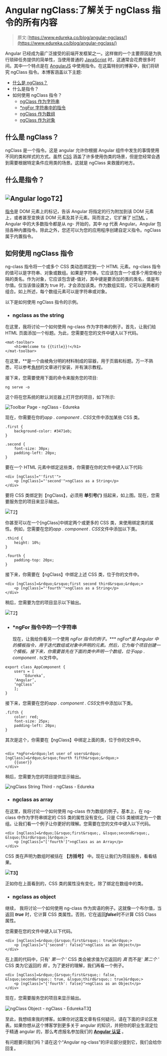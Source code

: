 # Angular ngClass:了解关于 ngClass 指令的所有内容

> 原文:[https://www.edureka.co/blog/angular-ngclass/](https://www.edureka.co/blog/angular-ngclass/)

Angular 已经成为最广泛接受的前端开发框架之一。这样做的一个主要原因是为执行琐碎任务提供的简单性，当使用普通的 [JavaScript](https://www.edureka.co/blog/javascript-tutorial/) 时，这通常会花费很多时间。其中一个特点是在 [AngularJS](https://www.edureka.co/blog/what-is-angular-getting-started-with-angular/) 中使用指令。在这篇特别的博客中，我们将研究 ngClass 指令。本博客涵盖以下主题:

*   [什么是 ngClass？](#what-is-ngClass)
*   什么是指令？
*   如何使用 ngClass 指令？
    *   [ngClass 作为字符串](#string)
    *   [*ngFor 字符串中的指令](#directive)
    *   [ngClass 作为数组](#array)
    *   [ngClass 作为对象](#object)

## **什么是 ngClass？**

ngClass 是一个指令。这是 angular 允许你根据 Angular 组件中发生的事情使用不同的类和样式的方式。虽然 [CSS](https://www.edureka.co/blog/what-is-css/) 涵盖了许多使用伪类的场景，但是您经常会遇到需要根据特定条件应用类的场景。这就是 ngClass 来救援的地方。

## 什么是指令？

## **![Angular logo](../Images/a816a3ece86eb3bda83da27769103eab.png)T2】**

[指令](https://www.edureka.co/blog/angular-directive/)是 DOM 元素上的标记，告诉 Angular 将指定的行为附加到该 DOM 元素上，或者甚至变换该 DOM 元素及其子元素。简而言之，它扩展了 [HTML](https://www.edureka.co/blog/what-is-html/) 。Angular 中的大多数指令都是从 *ng-* 开始的，其中 *ng* 代表 Angular。Angular 包括各种内置指令。除此之外，您还可以为您的应用程序创建自定义指令。ngClass 属于内置指令。

## **如何使用 ngClass 指令**

ng-class 指令将一个或多个 CSS 类动态绑定到一个 HTML 元素。ng-class 指令的值可以是字符串、对象或数组。如果是字符串，它应该包含一个或多个用空格分隔的类名。作为对象，它应该包含键-值对，其中键是要添加的类的类名，值是布尔值。仅当该值设置为 true 时，才会添加该类。作为数组实现，它可以是两者的组合。如上所述，每个数组元素可以是字符串或对象。

以下是如何使用 ngClass 指令的示例。

*   ### **ngclass as the string**

在这里，我将讨论一个如何使用 ng-class 作为字符串的例子。首先，让我们给 HTML 页面添加一个标题。为此，您需要在您的文件中键入以下代码。

```
<mat-toolbar>
    <h1>Welcome to {{title}}!</h1>
</mat-toolbar>

```

在这里，*<mat-toolbar>*是一个由棱角分明的材料制成的容器，用于页眉和标题。万一不熟悉，可以参考[角材](https://www.edureka.co/blog/what-is-angular-material/)的文章进行安装，并有演示教程。

接下来，您需要使用下面的命令来服务您的项目:

```
ng serve -o
```

这个将在您系统的默认浏览器上打开您的项目，如下所示:

![Toolbar Page - ngClass - Edureka](../Images/040cb95601d39fe19bcd4ef45b57b8ee.png)

现在，你需要在你的*app . component . CSS*文件中添加某些 CSS 类。

```
.first {
    background-color: #3471eb;
}

.second {
    font-size: 30px;
    padding-left: 20px;
}
```

要在一个 HTML 元素中绑定这些类，你需要在你的文件中键入以下代码:

```
<div [ngClass]="'first'">
    <p [ngClass]="'second'">ngClass as a String</p>
</div>

```

要将 CSS 类绑定到【ngClass】，必须用 **单引号(')** 括起来，如上图。现在，您需要服务您的项目来显示输出。

![](../Images/e9d78c77433b260c9a5d313405b2f724.png)T2】

你甚至可以在一个[ngClass]中绑定两个或更多的 CSS 类，来使用绑定类的属性。例如，您需要在您的*app . component . CSS*文件中添加以下类。

```
.third {
    height: 10%;
}

.fourth {
    padding-top: 20px;
}
```

接下来，你需要在【ngClass】中绑定上述 CSS 类，位于你的文件中。

```
<div [ngClass]=&rdquo;&rsquo;first second third&rsquo;&rdquo;>
    <p [ngClass]="'fourth'">ngClass as a String</p>
</div>

```

稍后，您需要为您的项目显示以下输出。

![](../Images/be71987408348712b151292cdcefbbcc.png)T2】

*   ### ***ngFor 指令中的一个字符串**

    现在，让我给你看另一个使用 **ngFor* 指令的例子。**** ngFor***是 Angular 中的模板指令，用于迭代数组或对象中声明的元素。然后，它为每个项目创建一个模板。接下来，你需要首先在下面的类中声明一个数组，位于*app . component . ts*文件中。

```
export class AppComponent {
    users = [
        ‘Edureka’,
	‘Angular’,
	‘ngClass’
    ];
}
```

接下来，您需要在您的*app . component . CSS*文件中添加以下类。

```
.fifth {
    color: red;
    font-size: 25px;
    padding-left: 20px;
}
```

其次是这个，你需要在【ngClass】中绑定上面的类，位于你的文件中。

```

<div *ngFor=&rdquo;let user of users&rdquo; [ngClass]=&rdquo;&rsquo;fourth fifth&rsquo;&rdquo;>
	{{user}}
</div>

```

稍后，您需要为您的项目提供显示输出。

![ngClass String Third - ngClass - Edureka](../Images/a01ac1a20c674308a73c153b2273cbb2.png)

*   ### **ngclass as array**

在这里，我将讨论一个如何使用 ng-class 作为数组的例子。基本上，在 ng-class 中作为字符串绑定的 CSS 类的属性没有变化。只是 CSS 类被绑定为一个数组。让我们看一个例子让你更好的理解。您需要在您的文件中键入以下代码。

```
<div [ngClass]=&rdquo;[&rsquo;first&rsquo;, &lsquo;second&rsquo;, &lsquo;third&rsquo;]&rdquo;>
    <p [ngClass]="['fourth']">ngClass as an Array</p>
</div>

```

CSS 类在声明为数组时被括在 **【方括号】** 中。现在让我们为项目服务，看看结果。

![](../Images/f9a6747de978af53dde776bb4dac5b57.png)**T3】**

正如你在上面看到的，CSS 类的属性没有变化，除了绑定在数组中的类。

*   ### **ngclass as object**

继续， 我将讨论一个如何使用 ng-class 作为宾语的例子。这就像一个布尔值，当返回 ***true*** 时，它计算 CSS 类属性。否则，它在返回***false***时不计算 CSS Class 属性。

您需要在您的文件中键入以下代码。

```
<div [ngClass]=&rdquo;{&rsquo;first&rsquo;: true}&rdquo;>
    <p [ngClass]="{'second': false}">ngClass as an Object</p>
</div>

```

在上面的代码中，只有' *第一个* ' CSS 类会被求值为它返回的 *真* 而不是' *第二个* ' CSS 类为它返回的 *假* 。为了更好的理解，我们再看一个例子。

```
<div [ngClass]=&rdquo;{&rsquo;first&rsquo;: false, &lsquo;second&rsquo;: true, &lsquo;third&rsquo;: true}&rdquo;>
    <p [ngClass]="{'fourth': false}">ngClass as an Object</p>
</div>

```

现在，您需要服务您的项目来显示输出。

![ngClass Object - ngClass - Edureka](../Images/c2216ecbc05605628fd6b76843373a29.png)T3】

至此，我想结束我的博客。如果你对这篇文章有任何疑问，请在下面的评论区发表。如果你想从这个博客学到更多关于 angular 的知识，并把你的职业生涯定位于精通 angular 的，那么考虑报名参加我们的 **[Angular 认证](https://www.edureka.co/angular-training)** 。

有问题要问我们吗？请在这个“Angular ng-class”的评论部分提到它，我们会给你回复。